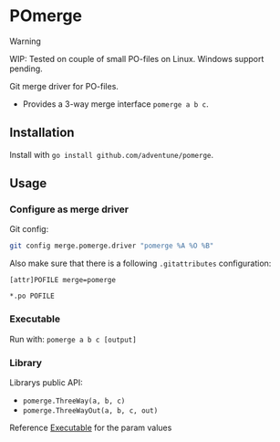 # POmerge

> [!WARNING]
> WIP: Tested on couple of small PO-files on Linux. Windows support pending. 

Git merge driver for PO-files.

- Provides a 3-way merge interface `pomerge a b c`.

## Installation

Install with `go install github.com/adventune/pomerge`.

## Usage

### Configure as merge driver

Git config:
```sh
git config merge.pomerge.driver "pomerge %A %O %B"
```

Also make sure that there is a following `.gitattributes` configuration:
```
[attr]POFILE merge=pomerge

*.po POFILE
```

### Executable

Run with: `pomerge a b c [output]`

### Library

Librarys public API:

- `pomerge.ThreeWay(a, b, c)`
- `pomerge.ThreeWayOut(a, b, c, out)`

Reference [Executable](./README.md#Params) for the param values
